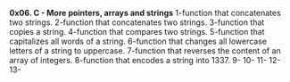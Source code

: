 **0x06. C - More pointers, arrays and strings**
1-function that concatenates two strings.
2-function that concatenates two strings.
3-function that copies a string.
4-function that compares two strings.
5-function that capitalizes all words of a string.
6-function that changes all lowercase letters of a string to uppercase.
7-function that reverses the content of an array of integers.
8-function that encodes a string into 1337.
9-
10-
11-
12-
13-
